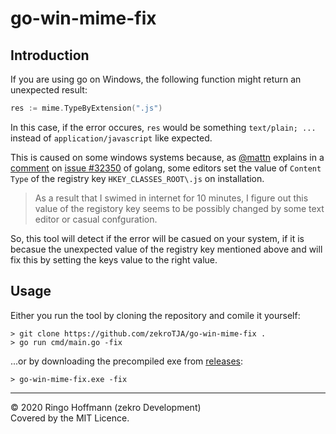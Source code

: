 # go-win-mime-fix

## Introduction

If you are using go on Windows, the following function might return an unexpected result:

```go
res := mime.TypeByExtension(".js")
```

In this case, if the error occures, `res` would be something `text/plain; ...` instead of `application/javascript` like expected.

This is caused on some windows systems because, as [@mattn](https://github.com/mattn) explains in a [comment](https://github.com/golang/go/issues/32350#issuecomment-525138689) on [issue #32350](https://github.com/golang/go/issues/32350) of golang, some editors set the value of `Content Type` of the registry key `HKEY_CLASSES_ROOT\.js` on installation.

> As a result that I swimed in internet for 10 minutes, I figure out this value of the registory key seems to be possibly changed by some text editor or casual confguration.

So, this tool will detect if the error will be casued on your system, if it is becasue the unexpected value of the registry key mentioned above and will fix this by setting the keys value to the right value.

## Usage

Either you run the tool by cloning the repository and comile it yourself:
```
> git clone https://github.com/zekroTJA/go-win-mime-fix .
> go run cmd/main.go -fix
```

...or by downloading the precompiled exe from [releases](https://github.com/zekroTJA/go-win-mime-fix/releases):
```
> go-win-mime-fix.exe -fix
```

---

© 2020 Ringo Hoffmann (zekro Development)  
Covered by the MIT Licence.
